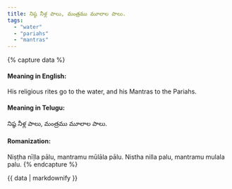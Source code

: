 ```yaml
---
title: నిష్ఠ నీళ్ల పాలు, మంత్రము మూలాల పాలు.
tags:
  - "water"
  - "pariahs"
  - "mantras"
---
```


{% capture data %}
#### Meaning in English:
His religious rites go to the water, and his Mantras to the Pariahs.

#### Meaning in Telugu:
నిష్ఠ నీళ్ల పాలు, మంత్రము మూలాల పాలు.

#### Romanization:
Niṣṭha nīḷla pālu, mantramu mūlāla pālu.
Nistha nilla palu, mantramu mulala palu.
{% endcapture %}

{{ data | markdownify }}


